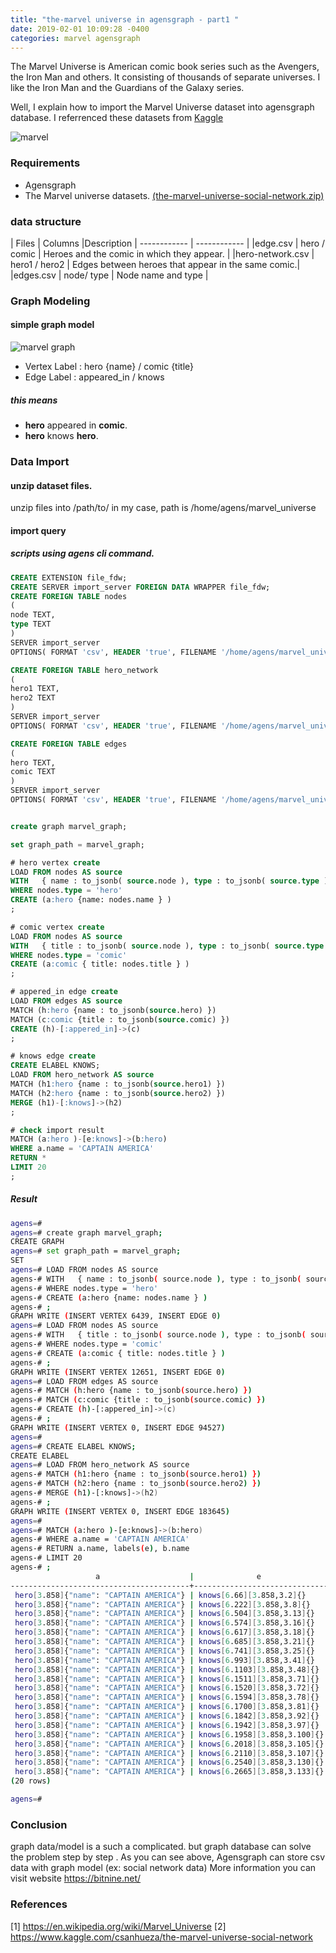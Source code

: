 ```yaml
---
title: "the-marvel universe in agensgraph - part1 "
date: 2019-02-01 10:09:28 -0400
categories: marvel agensgraph 
---
```


The Marvel Universe is American comic book series such as the Avengers, the Iron Man and others. It consisting of thousands of separate universes.
I like the Iron Man and the Guardians of the Galaxy series.

Well, I explain how to import the Marvel Universe dataset into agensgraph database. I referrenced these datasets from [Kaggle](https://www.kaggle.com/csanhueza/the-marvel-universe-social-network)

![marvel](https://raw.githubusercontent.com/illmatik12/illmatik12.github.io/master/_screenshots/marvel_universe.jpg)



### Requirements
* Agensgraph
* The Marvel universe datasets. [(the-marvel-universe-social-network.zip)](https://www.kaggle.com/csanhueza/the-marvel-universe-social-network/downloads/the-marvel-universe-social-network.zip/1)

### data structure

| Files  | Columns  |Description
| ------------ | ------------ |
|edge.csv | hero / comic |  Heroes and the comic in which they appear. |
|hero-network.csv | hero1 / hero2 |  Edges between heroes that appear in the same comic.|
|edges.csv | node/ type | Node name and type |


### Graph Modeling 
#### simple graph model
![marvel graph](https://raw.githubusercontent.com/illmatik12/illmatik12.github.io/master/_screenshots/marvel_universe_graph_model.jpg)

* Vertex Label : hero {name} / comic {title}
* Edge Label : appeared_in / knows

##### this means 
* **hero** appeared in **comic**.
* **hero** knows **hero**.



### Data Import

#### unzip dataset files.
unzip files into /path/to/
in my case, path is /home/agens/marvel_universe

#### import query
##### scripts using agens cli command.
```sql
CREATE EXTENSION file_fdw;
CREATE SERVER import_server FOREIGN DATA WRAPPER file_fdw;
CREATE FOREIGN TABLE nodes
(
node TEXT,
type TEXT
)
SERVER import_server
OPTIONS( FORMAT 'csv', HEADER 'true', FILENAME '/home/agens/marvel_universe/nodes.csv', delimiter ',');

CREATE FOREIGN TABLE hero_network
(
hero1 TEXT,
hero2 TEXT
)
SERVER import_server
OPTIONS( FORMAT 'csv', HEADER 'true', FILENAME '/home/agens/marvel_universe/hero-network.csv', delimiter ',');

CREATE FOREIGN TABLE edges
(
hero TEXT,
comic TEXT
)
SERVER import_server
OPTIONS( FORMAT 'csv', HEADER 'true', FILENAME '/home/agens/marvel_universe/edges.csv', delimiter ',');


create graph marvel_graph;

set graph_path = marvel_graph;

# hero vertex create 
LOAD FROM nodes AS source 
WITH   { name : to_jsonb( source.node ), type : to_jsonb( source.type ) } as nodes 
WHERE nodes.type = 'hero'
CREATE (a:hero {name: nodes.name } )
;

# comic vertex create 
LOAD FROM nodes AS source 
WITH   { title : to_jsonb( source.node ), type : to_jsonb( source.type ) } as nodes 
WHERE nodes.type = 'comic'
CREATE (a:comic { title: nodes.title } )
;

# appered_in edge create 
LOAD FROM edges AS source 
MATCH (h:hero {name : to_jsonb(source.hero) })
MATCH (c:comic {title : to_jsonb(source.comic) })
CREATE (h)-[:appered_in]->(c)
;

# knows edge create 
CREATE ELABEL KNOWS;
LOAD FROM hero_network AS source 
MATCH (h1:hero {name : to_jsonb(source.hero1) })
MATCH (h2:hero {name : to_jsonb(source.hero2) })
MERGE (h1)-[:knows]->(h2)
;

# check import result
MATCH (a:hero )-[e:knows]->(b:hero)
WHERE a.name = 'CAPTAIN AMERICA'
RETURN * 
LIMIT 20
;

```
##### Result
```bash
agens=# 
agens=# create graph marvel_graph;
CREATE GRAPH
agens=# set graph_path = marvel_graph;
SET
agens=# LOAD FROM nodes AS source 
agens-# WITH   { name : to_jsonb( source.node ), type : to_jsonb( source.type ) } as nodes 
agens-# WHERE nodes.type = 'hero'
agens-# CREATE (a:hero {name: nodes.name } )
agens-# ;
GRAPH WRITE (INSERT VERTEX 6439, INSERT EDGE 0)
agens=# LOAD FROM nodes AS source 
agens-# WITH   { title : to_jsonb( source.node ), type : to_jsonb( source.type ) } as nodes 
agens-# WHERE nodes.type = 'comic'
agens-# CREATE (a:comic { title: nodes.title } )
agens-# ;
GRAPH WRITE (INSERT VERTEX 12651, INSERT EDGE 0)
agens=# LOAD FROM edges AS source 
agens-# MATCH (h:hero {name : to_jsonb(source.hero) })
agens-# MATCH (c:comic {title : to_jsonb(source.comic) })
agens-# CREATE (h)-[:appered_in]->(c)
agens-# ;
GRAPH WRITE (INSERT VERTEX 0, INSERT EDGE 94527)
agens=# 
agens=# CREATE ELABEL KNOWS;
CREATE ELABEL
agens=# LOAD FROM hero_network AS source 
agens-# MATCH (h1:hero {name : to_jsonb(source.hero1) })
agens-# MATCH (h2:hero {name : to_jsonb(source.hero2) })
agens-# MERGE (h1)-[:knows]->(h2)
agens-# ;
GRAPH WRITE (INSERT VERTEX 0, INSERT EDGE 183645)
agens=# 
agens=# MATCH (a:hero )-[e:knows]->(b:hero)
agens-# WHERE a.name = 'CAPTAIN AMERICA'
agens-# RETURN a.name, labels(e), b.name
agens-# LIMIT 20
agens-# ;
                   a                    |              e               |                      b                      
----------------------------------------+------------------------------+---------------------------------------------
 hero[3.858]{"name": "CAPTAIN AMERICA"} | knows[6.66][3.858,3.2]{}     | hero[3.2]{"name": "3-D MAN/CHARLES CHAN"}
 hero[3.858]{"name": "CAPTAIN AMERICA"} | knows[6.222][3.858,3.8]{}    | hero[3.8]{"name": "ABOMINATION/EMIL BLO"}
 hero[3.858]{"name": "CAPTAIN AMERICA"} | knows[6.504][3.858,3.13]{}   | hero[3.13]{"name": "ABSORBING MAN/CARL C"}
 hero[3.858]{"name": "CAPTAIN AMERICA"} | knows[6.574][3.858,3.16]{}   | hero[3.16]{"name": "ACHEBE, REVEREND DOC"}
 hero[3.858]{"name": "CAPTAIN AMERICA"} | knows[6.617][3.858,3.18]{}   | hero[3.18]{"name": "ACHILLES II/HELMUT"}
 hero[3.858]{"name": "CAPTAIN AMERICA"} | knows[6.685][3.858,3.21]{}   | hero[3.21]{"name": "ADAMS, CINDY"}
 hero[3.858]{"name": "CAPTAIN AMERICA"} | knows[6.741][3.858,3.25]{}   | hero[3.25]{"name": "ADAMS, NICOLE NIKKI"}
 hero[3.858]{"name": "CAPTAIN AMERICA"} | knows[6.993][3.858,3.41]{}   | hero[3.41]{"name": "AGAMEMNON III/"}
 hero[3.858]{"name": "CAPTAIN AMERICA"} | knows[6.1103][3.858,3.48]{}  | hero[3.48]{"name": "AGENT AXIS/"}
 hero[3.858]{"name": "CAPTAIN AMERICA"} | knows[6.1511][3.858,3.71]{}  | hero[3.71]{"name": "AKUTAGAWA, OSAMU"}
 hero[3.858]{"name": "CAPTAIN AMERICA"} | knows[6.1520][3.858,3.72]{}  | hero[3.72]{"name": "ALANYA"}
 hero[3.858]{"name": "CAPTAIN AMERICA"} | knows[6.1594][3.858,3.78]{}  | hero[3.78]{"name": "ALDEN, PROF. MEREDIT"}
 hero[3.858]{"name": "CAPTAIN AMERICA"} | knows[6.1700][3.858,3.81]{}  | hero[3.81]{"name": "ALEXANDER, CARRIE"}
 hero[3.858]{"name": "CAPTAIN AMERICA"} | knows[6.1842][3.858,3.92]{}  | hero[3.92]{"name": "ALVAREZ, FELIX"}
 hero[3.858]{"name": "CAPTAIN AMERICA"} | knows[6.1942][3.858,3.97]{}  | hero[3.97]{"name": "AMERICAN EAGLE III/J"}
 hero[3.858]{"name": "CAPTAIN AMERICA"} | knows[6.1958][3.858,3.100]{} | hero[3.100]{"name": "AMERICOP/"}
 hero[3.858]{"name": "CAPTAIN AMERICA"} | knows[6.2018][3.858,3.105]{} | hero[3.105]{"name": "AMPHIBIAN/KINGLEY RI"}
 hero[3.858]{"name": "CAPTAIN AMERICA"} | knows[6.2110][3.858,3.107]{} | hero[3.107]{"name": "ANACONDA/BLANCHE SIT"}
 hero[3.858]{"name": "CAPTAIN AMERICA"} | knows[6.2540][3.858,3.130]{} | hero[3.130]{"name": "ANELLE"}
 hero[3.858]{"name": "CAPTAIN AMERICA"} | knows[6.2665][3.858,3.133]{} | hero[3.133]{"name": "ANGEL DOPPELGANGER"}
(20 rows)

agens=# 

```

### Conclusion
graph data/model is a such a complicated. but graph database can solve the problem step by step . 
As you can see above, Agensgraph can store csv data with graph model (ex: social network data) 
More information you can visit website https://bitnine.net/

### References
[1] https://en.wikipedia.org/wiki/Marvel_Universe
[2] https://www.kaggle.com/csanhueza/the-marvel-universe-social-network
